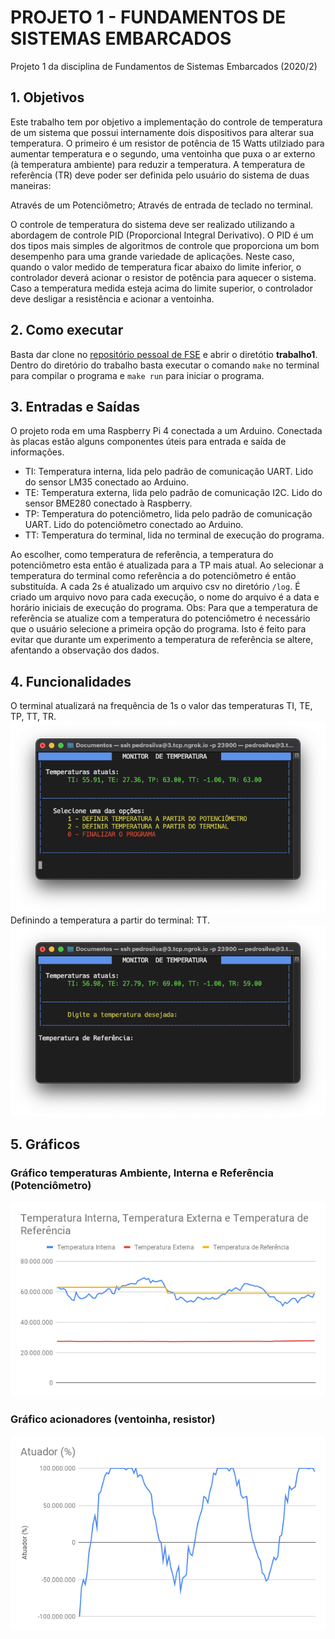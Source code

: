 # PROJETO 1 - FUNDAMENTOS DE SISTEMAS EMBARCADOS

Projeto 1 da disciplina de Fundamentos de Sistemas Embarcados (2020/2)

## 1. Objetivos
Este trabalho tem por objetivo a implementação do controle de temperatura de um sistema que possui internamente dois dispositivos para alterar sua temperatura. O primeiro é um resistor de potência de 15 Watts utilziado para aumentar temperatura e o segundo, uma ventoinha que puxa o ar externo (à temperatura ambiente) para reduzir a temperatura.
A temperatura de referência (TR) deve poder ser definida pelo usuário do sistema de duas maneiras:

Através de um Potenciômetro;
Através de entrada de teclado no terminal.

O controle de temperatura do sistema deve ser realizado utilizando a abordagem de controle PID (Proporcional Integral Derivativo). O PID é um dos tipos mais simples de algoritmos de controle que proporciona um bom desempenho para uma grande variedade de aplicações.
Neste caso, quando o valor medido de temperatura ficar abaixo do limite inferior, o controlador deverá acionar o resistor de potência para aquecer o sistema. Caso a temperatura medida esteja acima do limite superior, o controlador deve desligar a resistência e acionar a ventoinha.

## 2. Como executar
Basta dar clone no [repositório pessoal de FSE](https://github.com/pedroeagle/fse) e abrir o diretótio **trabalho1**. Dentro do diretório do trabalho basta executar o comando `make` no terminal para compilar o programa e `make run` para iniciar o programa.

## 3. Entradas e Saídas 
O projeto roda em uma Raspberry Pi 4 conectada a um Arduino. Conectada às placas estão alguns componentes úteis para entrada e saída de informações.
- TI: Temperatura interna, lida pelo padrão de comunicação UART. Lido do sensor LM35 conectado ao Arduino.
- TE: Temperatura externa, lida pelo padrão de comunicação I2C. Lido do sensor BME280 conectado à Raspberry.
- TP: Temperatura do potenciômetro, lida pelo padrão de comunicação UART. Lido do potenciômetro conectado ao Arduino.
- TT: Temperatura do terminal, lida no terminal de execução do programa.

Ao escolher, como temperatura de referência, a temperatura do potenciômetro esta então é atualizada para a TP mais atual. Ao selecionar a temperatura do terminal como referência a do potenciômetro é então substituída.
A cada 2s é atualizado um arquivo csv no diretório `/log`. É criado um arquivo novo para cada execução, o nome do arquivo é a data e horário iniciais de execução do programa.
Obs: Para que a temperatura de referência se atualize com a temperatura do potenciômetro é necessário que o usuário selecione a primeira opção do programa. Isto é feito para evitar que durante um experimento a temperatura de referência se altere, afentando a observação dos dados.

## 4. Funcionalidades
O terminal atualizará na frequência de 1s o valor das temperaturas TI, TE, TP, TT, TR.<br>
![Primeira tela do programa](img/screen1.png)<br>
Definindo a temperatura a partir do terminal: TT.<br>
![Segunda tela do programa](img/screen2.png)

## 5. Gráficos
### Gráfico temperaturas Ambiente, Interna e Referência (Potenciômetro)
![Gráfico 1](img/chart1.png)

### Gráfico acionadores (ventoinha, resistor)
![Gráfico 2](img/chart2.png)
